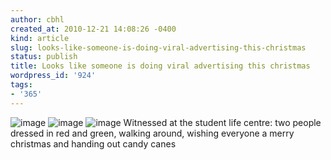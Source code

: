 ```yaml
---
author: cbhl
created_at: 2010-12-21 14:08:26 -0400
kind: article
slug: looks-like-someone-is-doing-viral-advertising-this-christmas
status: publish
title: Looks like someone is doing viral advertising this christmas
wordpress_id: '924'
tags:
- '365'
---
```


![image](http://images.azuresky.ca/blog/wp-content/uploads/2010/12/wpid-1292958460106.jpg)
![image](http://images.azuresky.ca/blog/wp-content/uploads/2010/12/wpid-IMG_20101221_140216.jpg)
![image](http://images.azuresky.ca/blog/wp-content/uploads/2010/12/wpid-IMG_20101221_140144.jpg)
Witnessed at the student life centre: two people dressed in red and
green, walking around, wishing everyone a merry christmas and handing
out candy canes

